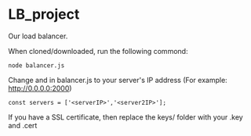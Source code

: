 # LB_project
Our load balancer.

When cloned/downloaded, run the following commond:
```
node balancer.js
```
Change <serverIP> and <server2IP> in balancer.js to your server's IP address (For example: http://0.0.0.0:2000)
```
const servers = ['<serverIP>','<server2IP>'];
```
If you have a SSL certificate, then replace the keys/ folder with your .key and .cert 
